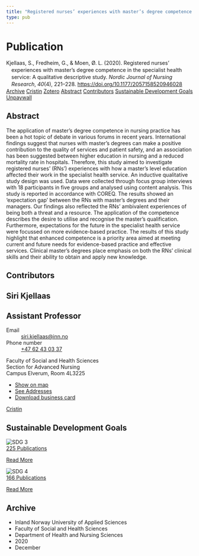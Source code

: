 ```yaml
---
title: "Registered nurses’ experiences with master’s degree competence in the specialist health service: A qualitative descriptive study"
type: pub
---
```

<h1>Publication</h1>
<article id="csl-bib-container-BER2VYJU" class="csl-bib-container">
  <div class="csl-bib-body" style="line-height: 1.35; padding-left: 1em; text-indent:-1em;">
  <div class="csl-entry">Kjellaas, S., Fredheim, G., &amp; Moen, &#xD8;. L. (2020). Registered nurses&#x2019; experiences with master&#x2019;s degree competence in the specialist health service: A qualitative descriptive study. <i>Nordic Journal of Nursing Research</i>, <i>40</i>(4), 221&#x2013;228. <a href="https://doi.org/10.1177/2057158520946028">https://doi.org/10.1177/2057158520946028</a></div>
</div>
  <div class="csl-bib-buttons">
    <a href="#taxonomy-article-BER2VYJU" class="csl-bib-button">Archive</a>
    <a href="https://app.cristin.no/results/show.jsf?id=1856158" alt="Cristin URL" class="csl-bib-button">Cristin</a>
    <a href="http://zotero.org/groups/5022929/items/BER2VYJU" alt="Zotero URL" class="csl-bib-button">Zotero</a>
    <a href="#abstract-article-BER2VYJU" class="csl-bib-button">Abstract</a>
    <a href="#contributors-article-BER2VYJU" class="csl-bib-button">Contributors</a>
    <a href="#sdg-article-BER2VYJU" class="csl-bib-button">Sustainable Development Goals</a>
    <a href="https://journals.sagepub.com/doi/pdf/10.1177/2057158520946028" class="csl-bib-button">Unpaywall</a>
  </div>
  <div id="csl-bib-meta-container-BER2VYJU"></div>
</article>
<div id="csl-bib-meta-BER2VYJU" class="csl-bib-meta">
  <article id="abstract-article-BER2VYJU" class="abstract-article">
    <h1>Abstract</h1>
    The application of master’s degree competence in nursing practice has been a hot topic of debate in various forums in recent years. International findings suggest that nurses with master’s degrees can make a positive contribution to the quality of services and patient safety, and an association has been suggested between higher education in nursing and a reduced mortality rate in hospitals. Therefore, this study aimed to investigate registered nurses’ (RNs’) experiences with how a master’s level education affected their work in the specialist health service. An inductive qualitative study design was used. Data were collected through focus group interviews with 18 participants in five groups and analysed using content analysis. This study is reported in accordance with COREQ. The results showed an ‘expectation gap’ between the RNs with master’s degrees and their managers. Our findings also reflected the RNs’ ambivalent experiences of being both a threat and a resource. The application of the competence describes the desire to utilise and recognise the master’s qualification. Furthermore, expectations for the future in the specialist health service were focussed on more evidence-based practice. The results of this study highlight that enhanced competence is a priority area aimed at meeting current and future needs for evidence-based practice and effective services. Clinical master’s degrees place emphasis on both the RNs’ clinical skills and their ability to obtain and apply new knowledge.
  </article>
  <article id="contributors-article-BER2VYJU" class="contributors-article">
    <h1>Contributors</h1>
    <div class="personas">
<div class="vrtx-hinn-person-card">
<div class="photo">
<i class="lar la-user-circle missing-person"></i>
</div>
<div class="info">
<hgroup><h1>Siri Kjellaas</h1>
<h2>Assistant Professor</h2>
</hgroup><dl>
<dt>Email</dt>
<dd>
<a href="mailto:siri.kjellaas@inn.no">siri.kjellaas@inn.no</a>
</dd>
<dt>Phone number</dt>
<dd><a href="tel:+4762430337">
+47 62 43 03 37
</a></dd>
</dl>
<p>
Faculty of Social and Health Sciences<br>
Section for Advanced Nursing<br>
Campus Elverum,
Room 4L3225
</p>
<ul class="vrtx-hinn-links">
<li><a href="https://www.google.com/maps?q=60.88177,11.53669">Show on map</a></li>
<li><a href="https://www.inn.no/english/find-an-employee/siri-kjellaas.html#vrtx-hinn-addresses">See Addresses</a></li>
<li><a href="https://www.inn.no/english/find-an-employee/siri-kjellaas.html?vrtx=vcf">Download business card</a></li>
</ul>
</div>
</div>
<a href="https://app.cristin.no/persons/show.jsf?id=1253188" alt="Cristin URL" class="personas-cristin">Cristin</a>
</div>
  </article>
  <article id="sdg-article-BER2VYJU" class="sdg-article">
    <h1>Sustainable Development Goals</h1>
    <div class="sdg-container"><div id="sdg3" class="sdg">
<img src="{{< params subfolder >}}images/sdg/sdg03_en.png" class="image" alt="SDG 3">
<div class="sdg-overlay">
<a href="{{< params subfolder >}}en/archive/?sdg=3#archive" class="sdg-publication-count"><span>225</span> Publications</a>
<p><a href="https://sdgs.un.org/goals/goal3" class="sdg-read-more">Read More</a></p>
</div>
</div> <div id="sdg4" class="sdg">
<img src="{{< params subfolder >}}images/sdg/sdg04_en.png" class="image" alt="SDG 4">
<div class="sdg-overlay">
<a href="{{< params subfolder >}}en/archive/?sdg=4#archive" class="sdg-publication-count"><span>166</span> Publications</a>
<p><a href="https://sdgs.un.org/goals/goal4" class="sdg-read-more">Read More</a></p>
</div>
</div></div>
  </article>
  <article id="taxonomy-article-BER2VYJU" class="taxonomy-article">
    <h1>Archive</h1>
    <ul>
      <li>Inland Norway University of Applied Sciences</li>
      <li>Faculty of Social and Health Sciences</li>
      <li>Department of Health and Nursing Sciences</li>
      <li>2020</li>
      <li>December</li>
    </ul>
  </article>
</div>
